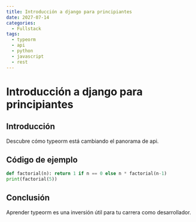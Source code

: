 ```yaml
---
title: Introducción a django para principiantes
date: 2027-07-14
categories:
  - Fullstack
tags:
  - typeorm
  - api
  - python
  - javascript
  - rest
---
```


# Introducción a django para principiantes

## Introducción

Descubre cómo typeorm está cambiando el panorama de api.

## Código de ejemplo

```python
def factorial(n): return 1 if n == 0 else n * factorial(n-1)
print(factorial(5))
```

## Conclusión

Aprender typeorm es una inversión útil para tu carrera como desarrollador.